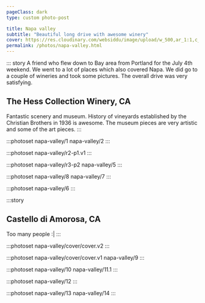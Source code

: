 ```yaml
---
pageClass: dark
type: custom photo-post

title: Napa valley
subtitle: "Beautiful long drive with awesome winery"
cover: https://res.cloudinary.com/websiddu/image/upload/w_500,ar_1:1,c_fill,g_auto/v1501377964/photos/napa-valley/9.jpg
permalink: /photos/napa-valley.html
---
```


::: story
A friend who flew down to Bay area from Portland for the July 4th weekend. We went to a lot of places which also covered Napa. We did go to a couple of wineries and took some pictures. The overall drive was very satisfying.

## The Hess Collection Winery, CA

Fantastic scenery and museum. History of vineyards established by the Christian Brothers in 1936 is awesome. The museum pieces are very artistic and some of the art pieces.
:::

:::photoset napa-valley/1 napa-valley/2
:::

:::photoset napa-valley/r2-p1.v1
:::

:::photoset napa-valley/r3-p2 napa-valley/5
:::

:::photoset napa-valley/8 napa-valley/7
:::

:::photoset napa-valley/6
:::

:::story

## Castello di Amorosa, CA

Too many people :|
:::

:::photoset napa-valley/cover/cover.v2
:::

:::photoset napa-valley/cover/cover.v1 napa-valley/9
:::

:::photoset napa-valley/10 napa-valley/11.1
:::

:::photoset napa-valley/12
:::

:::photoset napa-valley/13 napa-valley/14
:::

